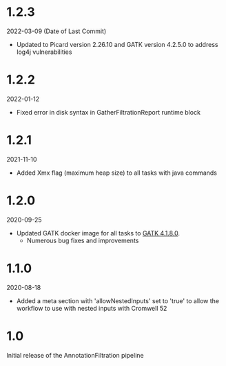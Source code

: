 # 1.2.3
2022-03-09 (Date of Last Commit)

* Updated to Picard version 2.26.10 and GATK version 4.2.5.0 to address log4j vulnerabilities

# 1.2.2
2022-01-12

* Fixed error in disk syntax in GatherFiltrationReport runtime block

# 1.2.1
2021-11-10

* Added Xmx flag (maximum heap size) to all tasks with java commands

# 1.2.0
2020-09-25

* Updated GATK docker image for all tasks to [GATK 4.1.8.0](https://github.com/broadinstitute/gatk/releases/tag/4.1.8.0).
    * Numerous bug fixes and improvements

# 1.1.0
2020-08-18

* Added a meta section with 'allowNestedInputs' set to 'true' to allow the workflow to use with nested inputs with Cromwell 52

# 1.0
Initial release of the AnnotationFiltration pipeline
